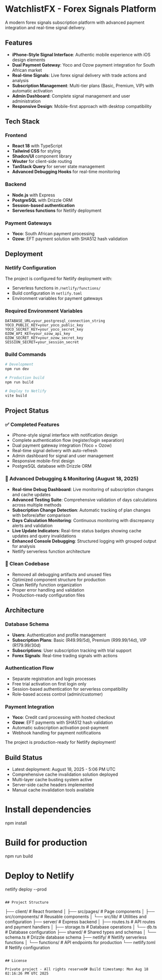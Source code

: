# WatchlistFX - Forex Signals Platform

A modern forex signals subscription platform with advanced payment integration and real-time signal delivery.

## Features

- **iPhone-Style Signal Interface**: Authentic mobile experience with iOS design elements
- **Dual Payment Gateway**: Yoco and Ozow payment integration for South African market
- **Real-time Signals**: Live forex signal delivery with trade actions and analysis
- **Subscription Management**: Multi-tier plans (Basic, Premium, VIP) with automatic activation
- **Admin Dashboard**: Complete signal management and user administration
- **Responsive Design**: Mobile-first approach with desktop compatibility

## Tech Stack

### Frontend
- **React 18** with TypeScript
- **Tailwind CSS** for styling
- **Shadcn/UI** component library
- **Wouter** for client-side routing
- **TanStack Query** for server state management
- **Advanced Debugging Hooks** for real-time monitoring

### Backend
- **Node.js** with Express
- **PostgreSQL** with Drizzle ORM
- **Session-based authentication**
- **Serverless functions** for Netlify deployment

### Payment Gateways
- **Yoco**: South African payment processing
- **Ozow**: EFT payment solution with SHA512 hash validation

## Deployment

### Netlify Configuration

The project is configured for Netlify deployment with:
- Serverless functions in `/netlify/functions/`
- Build configuration in `netlify.toml`
- Environment variables for payment gateways

### Required Environment Variables

```
DATABASE_URL=your_postgresql_connection_string
YOCO_PUBLIC_KEY=your_yoco_public_key
YOCO_SECRET_KEY=your_yoco_secret_key
OZOW_API_KEY=your_ozow_api_key
OZOW_SECRET_KEY=your_ozow_secret_key
SESSION_SECRET=your_session_secret
```

### Build Commands

```bash
# Development
npm run dev

# Production build
npm run build

# Deploy to Netlify
vite build
```

## Project Status

### ✅ Completed Features
- iPhone-style signal interface with notification design
- Complete authentication flow (register/login separation)
- Dual payment gateway integration (Yoco + Ozow)
- Real-time signal delivery with auto-refresh
- Admin dashboard for signal and user management
- Responsive mobile-first design
- PostgreSQL database with Drizzle ORM

### 🚀 Advanced Debugging & Monitoring (August 18, 2025)
- **Real-time Debug Dashboard**: Live monitoring of subscription changes and cache updates
- **Advanced Testing Suite**: Comprehensive validation of days calculations across multiple methods
- **Subscription Change Detection**: Automatic tracking of plan changes with before/after comparison
- **Days Calculation Monitoring**: Continuous monitoring with discrepancy alerts and validation
- **Live Update Indicators**: Real-time status badges showing cache updates and query invalidations
- **Enhanced Console Debugging**: Structured logging with grouped output for analysis
- Netlify serverless function architecture

### 🧹 Clean Codebase
- Removed all debugging artifacts and unused files
- Optimized component structure for production
- Clean Netlify function organization
- Proper error handling and validation
- Production-ready configuration files

## Architecture

### Database Schema
- **Users**: Authentication and profile management
- **Subscription Plans**: Basic (R49.99/5d), Premium (R99.99/14d), VIP (R179.99/30d)
- **Subscriptions**: User subscription tracking with trial support
- **Forex Signals**: Real-time trading signals with actions

### Authentication Flow
- Separate registration and login processes
- Free trial activation on first login only
- Session-based authentication for serverless compatibility
- Role-based access control (admin/customer)

### Payment Integration
- **Yoco**: Credit card processing with hosted checkout
- **Ozow**: EFT payments with SHA512 hash validation
- Automatic subscription activation post-payment
- Webhook handling for payment notifications

The project is production-ready for Netlify deployment!

## Build Status
- Latest deployment: August 18, 2025 - 5:06 PM UTC
- Comprehensive cache invalidation solution deployed
- Multi-layer cache busting system active
- Server-side cache headers implemented
- Manual cache invalidation tools available
# Install dependencies
npm install

# Build for production
npm run build

# Deploy to Netlify
netlify deploy --prod
```

## Project Structure

```
├── client/                 # React frontend
│   ├── src/pages/         # Page components
│   ├── src/components/    # Reusable components
│   └── src/lib/          # Utilities and configuration
├── server/                # Express backend
│   ├── routes.ts         # API routes and payment handlers
│   ├── storage.ts        # Database operations
│   └── db.ts             # Database configuration
├── shared/                # Shared types and schemas
│   └── schema.ts         # Drizzle database schema
├── netlify/               # Netlify serverless functions
│   └── functions/        # API endpoints for production
└── netlify.toml          # Netlify configuration
```

## License

Private project - All rights reserved# Build timestamp: Mon Aug 18 02:16:26 PM UTC 2025
